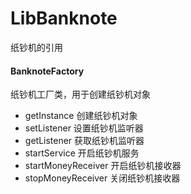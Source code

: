 # LibBanknote
 纸钞机的引用


#### BanknoteFactory
纸钞机工厂类，用于创建纸钞机对象

* getInstance 创建纸钞机对象
* setListener 设置纸钞机监听器
* getListener 获取纸钞机监听器
* startService 开启纸钞机服务
* startMoneyReceiver 开启纸钞机接收器
* stopMoneyReceiver 关闭纸钞机接收器
